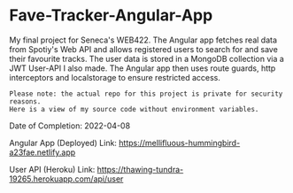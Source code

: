 # Fave-Tracker-Angular-App

My final project for Seneca's WEB422. The Angular app fetches real data from Spotiy's Web API and 
allows registered users to search for and save their favourite tracks. The user data is stored in a MongoDB 
collection via a JWT User-API I also made. The Angular app then uses route guards, http interceptors 
and localstorage to ensure restricted access. 

    Please note: the actual repo for this project is private for security reasons. 
    Here is a view of my source code without environment variables.

Date of Completion: 2022-04-08

Angular App (Deployed) Link: https://mellifluous-hummingbird-a23fae.netlify.app

User API (Heroku) Link: https://thawing-tundra-19265.herokuapp.com/api/user
  


